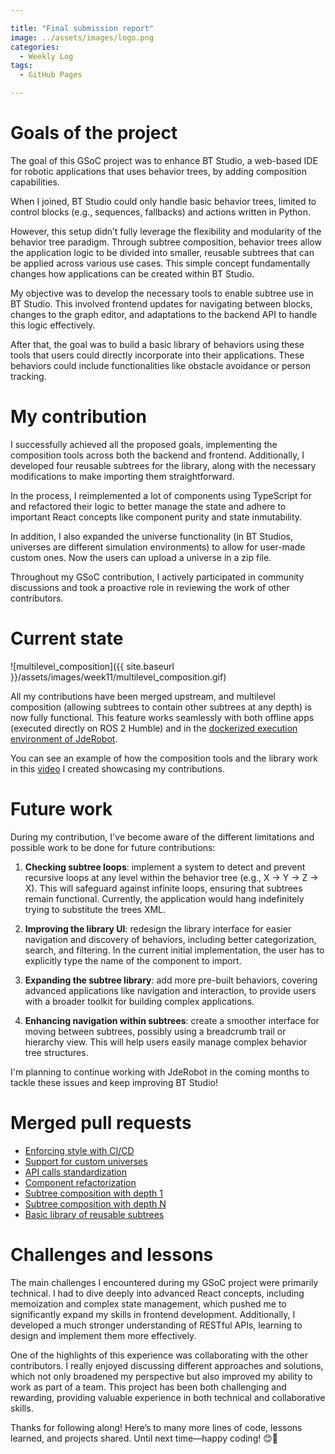 ```yaml
---

title: "Final submission report"  
image: ../assets/images/logo.png  
categories:
  - Weekly Log  
tags:
  - GitHub Pages  

---
```


# Goals of the project

The goal of this GSoC project was to enhance BT Studio, a web-based IDE for robotic applications that uses behavior trees, by adding composition capabilities.

When I joined, BT Studio could only handle basic behavior trees, limited to control blocks (e.g., sequences, fallbacks) and actions written in Python.

However, this setup didn’t fully leverage the flexibility and modularity of the behavior tree paradigm. Through subtree composition, behavior trees allow the application logic to be divided into smaller, reusable subtrees that can be applied across various use cases. This simple concept fundamentally changes how applications can be created within BT Studio.

My objective was to develop the necessary tools to enable subtree use in BT Studio. This involved frontend updates for navigating between blocks, changes to the graph editor, and adaptations to the backend API to handle this logic effectively.

After that, the goal was to build a basic library of behaviors using these tools that users could directly incorporate into their applications. These behaviors could include functionalities like obstacle avoidance or person tracking.

# My contribution

I successfully achieved all the proposed goals, implementing the composition tools across both the backend and frontend. Additionally, I developed four reusable subtrees for the library, along with the necessary modifications to make importing them straightforward.

In the process, I reimplemented a lot of components using TypeScript for and refactored their logic to better manage the state and adhere to important React concepts like component purity and state inmutability.

In addition, I also expanded the universe functionality (in BT Studios, universes are different simulation environments) to allow for user-made custom ones. Now the users can upload a universe in a zip file. 

Throughout my GSoC contribution, I actively participated in community discussions and took a proactive role in reviewing the work of other contributors.

# Current state

![multilevel_composition]({{ site.baseurl }}/assets/images/week11/multilevel_composition.gif)

All my contributions have been merged upstream, and multilevel composition (allowing subtrees to contain other subtrees at any depth) is now fully functional. This feature works seamlessly with both offline apps (executed directly on ROS 2 Humble) and in the [dockerized execution environment of JdeRobot](https://hub.docker.com/r/jderobot/robotics-academy). 

You can see an example of how the composition tools and the library work in this [video](https://youtu.be/3t_r88cMECU) I created showcasing my contributions. 

# Future work

During my contribution, I've become aware of the different limitations and possible work to be done for future contributions: 

1. **Checking subtree loops**: implement a system to detect and prevent recursive loops at any level within the behavior tree (e.g., X → Y → Z → X). This will safeguard against infinite loops, ensuring that subtrees remain functional. Currently, the application would hang indefinitely trying to substitute the trees XML. 

2. **Improving the library UI**: redesign the library interface for easier navigation and discovery of behaviors, including better categorization, search, and filtering. In the current initial implementation, the user has to explicitly type the name of the component to import. 

3. **Expanding the subtree library**: add more pre-built behaviors, covering advanced applications like navigation and interaction, to provide users with a broader toolkit for building complex applications.

4. **Enhancing navigation within subtrees**: create a smoother interface for moving between subtrees, possibly using a breadcrumb trail or hierarchy view. This will help users easily manage complex behavior tree structures. 

I'm planning to continue working with JdeRobot in the coming months to tackle these issues and keep improving BT Studio!

# Merged pull requests

* [Enforcing style with CI/CD](https://github.com/JdeRobot/bt-studio/pull/157)
* [Support for custom universes](https://github.com/JdeRobot/bt-studio/pull/144)
* [API calls standardization](https://github.com/JdeRobot/bt-studio/pull/174)
* [Component refactorization](https://github.com/JdeRobot/bt-studio/pull/190)
* [Subtree composition with depth 1](https://github.com/JdeRobot/bt-studio/pull/194)
* [Subtree composition with depth N](https://github.com/JdeRobot/bt-studio/pull/204)
* [Basic library of reusable subtrees](https://github.com/JdeRobot/bt-studio/pull/209)

# Challenges and lessons

The main challenges I encountered during my GSoC project were primarily technical. I had to dive deeply into advanced React concepts, including memoization and complex state management, which pushed me to significantly expand my skills in frontend development. Additionally, I developed a much stronger understanding of RESTful APIs, learning to design and implement them more effectively.

One of the highlights of this experience was collaborating with the other contributors. I really enjoyed discussing different approaches and solutions, which not only broadened my perspective but also improved my ability to work as part of a team. This project has been both challenging and rewarding, providing valuable experience in both technical and collaborative skills.

Thanks for following along! Here’s to many more lines of code, lessons learned, and projects shared. Until next time—happy coding! 😊🚀